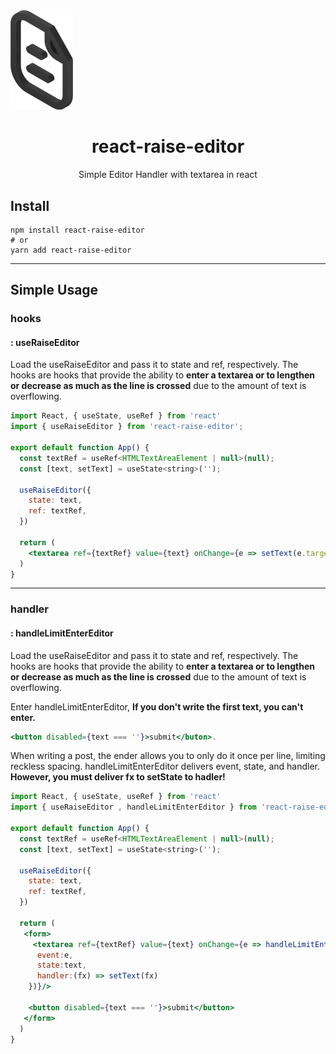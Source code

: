 # <div align="center">

<div align="center" style="width: 100px;" >
<img src="https://github.com/deep-hwan/react-raise-editor/blob/main/public/edit-img.png?raw=true" style="width: 100px;" alt="Title Image">
</div>
<h1 align="center">react-raise-editor</h1>

<p align="center">
Simple Editor Handler with textarea in react
</p>
</div>

## Install

    npm install react-raise-editor
    # or
    yarn add react-raise-editor

---

## Simple Usage

### hooks 
#### : useRaiseEditor

Load the useRaiseEditor and pass it to state and ref, respectively.
The hooks are hooks that provide the ability to **enter a textarea or to lengthen or decrease as much as the line is crossed** due to the amount of text is overflowing.


```jsx
import React, { useState, useRef } from 'react'
import { useRaiseEditor } from 'react-raise-editor';

export default function App() {
  const textRef = useRef<HTMLTextAreaElement | null>(null); 
  const [text, setText] = useState<string>('');

  useRaiseEditor({
    state: text,
    ref: textRef,
  })

  return (
    <textarea ref={textRef} value={text} onChange={e => setText(e.target.value)}/>
  )
}
```

---

### handler 
#### : handleLimitEnterEditor

Load the useRaiseEditor and pass it to state and ref, respectively.
The hooks are hooks that provide the ability to **enter a textarea or to lengthen or decrease as much as the line is crossed** due to the amount of text is overflowing.

Enter handleLimitEnterEditor, **If you don't write the first text, you can't enter.**
```jsx
<button disabled={text === ''}>submit</buton>.
```

When writing a post, the ender allows you to only do it once per line, limiting reckless spacing.
handleLimitEnterEditor delivers event, state, and handler.
**However, you must deliver fx to setState to hadler!**


```jsx
import React, { useState, useRef } from 'react'
import { useRaiseEditor , handleLimitEnterEditor } from 'react-raise-editor';

export default function App() {
  const textRef = useRef<HTMLTextAreaElement | null>(null); 
  const [text, setText] = useState<string>('');

  useRaiseEditor({
    state: text,
    ref: textRef,
  })

  return (
   <form>
     <textarea ref={textRef} value={text} onChange={e => handleLimitEnterEditor({
      event:e,
      state:text,
      handler:(fx) => setText(fx)
    })}/>
    
    <button disabled={text === ''}>submit</button>
   </form>
  )
}
```